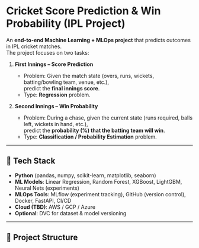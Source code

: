 # Cricket Score Prediction & Win Probability (IPL Project)

An **end-to-end Machine Learning + MLOps project** that predicts outcomes in IPL cricket matches.  
The project focuses on two tasks:

1. **First Innings – Score Prediction**  
   - Problem: Given the match state (overs, runs, wickets, batting/bowling team, venue, etc.),  
     predict the **final innings score**.  
   - Type: **Regression** problem.

2. **Second Innings – Win Probability**  
   - Problem: During a chase, given the current state (runs required, balls left, wickets in hand, etc.),  
     predict the **probability (%) that the batting team will win**.  
   - Type: **Classification / Probability Estimation** problem.

---

## 🚀 Tech Stack
- **Python** (pandas, numpy, scikit-learn, matplotlib, seaborn)  
- **ML Models**: Linear Regression, Random Forest, XGBoost, LightGBM, Neural Nets (experiments)  
- **MLOps Tools**: MLflow (experiment tracking), GitHub (version control), Docker, FastAPI, CI/CD  
- **Cloud (TBD)**: AWS / GCP / Azure  
- **Optional**: DVC for dataset & model versioning  

---

## 📂 Project Structure
